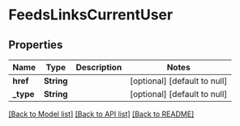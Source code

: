 # FeedsLinksCurrentUser

## Properties
Name | Type | Description | Notes
------------ | ------------- | ------------- | -------------
**href** | **String** |  | [optional] [default to null]
**_type** | **String** |  | [optional] [default to null]

[[Back to Model list]](../README.md#documentation-for-models) [[Back to API list]](../README.md#documentation-for-api-endpoints) [[Back to README]](../README.md)


